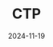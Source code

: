 ---  
layout: startup_page  
title: "CTP"  
id: "ctp.eu"  
permalink: "/ctpctp.eu11192024/"  
website: "https://www.ctp.eu"  
funding_round: "Debt"  
funding_amount: "€1.3B"  
investors: "Citi, ING, SMBC Group"  
about: "CTP is Europe's largest listed owner, developer, and manager of logistics and industrial real estate. The company owns over 12.6 million sqm of gross lettable area across 10 countries and is committed to sustainable business practices, certifying all new buildings to high environmental standards."  
markets: "Real Estate, Logistics, Industrial"  
hq: "Amsterdam, North Holland, Netherlands"  
founded_year: "1998"  
linkedin: "https://www.linkedin.com/company/ctp-invest"  
twitter: ""  
instagram: ""  
facebook: ""  
crunchbase: "https://www.crunchbase.com/organization/ctp-aea3?utm_source=linkedin&utm_medium=referral&utm_campaign=linkedin_companies&utm_content=profile_cta_anon&trk=funding_crunchbase"  
pitchbook: ""  

date_display: "19-Nov-2024"  
date: "2024-11-19"

# SEO Optimization  
meta_title: "CTP - Debt Funding (€1.3B)"  
meta_description: "CTP, CTP is Europe's largest listed owner, developer, and manager of logistics and industrial real estate. The company owns over 12.6 million sqm of gross ..."  
meta_keywords: "CTP, Real Estate, Logistics, Industrial, Debt funding"  
canonical_url: "https://startup.projectstartups.com/ctpctp.eu11192024/"  
---
